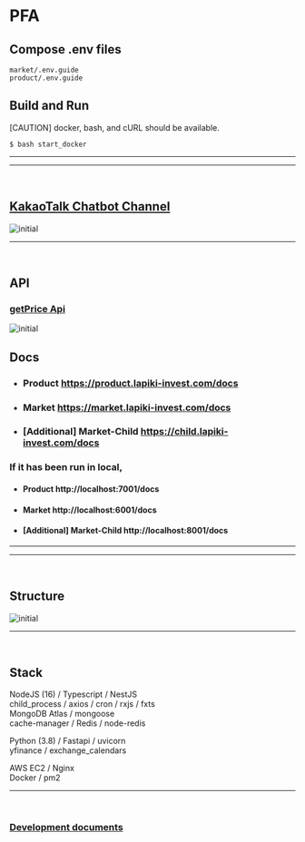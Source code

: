 # PFA

## Compose .env files
```
market/.env.guide
product/.env.guide
```
## Build and Run
[CAUTION] docker, bash, and cURL should be available.
```shell
$ bash start_docker
```
---
---

<br>

## [KakaoTalk Chatbot Channel](http://pf.kakao.com/_jxbgxmxj)

![initial](https://file.notion.so/f/s/d2a7bf06-b8ba-4e49-b309-ae43128a5033/ezgif.com-gif-maker.gif?id=a4b376dd-f7ad-4eb5-9699-116303ddfb25&table=block&spaceId=b8abca23-622d-4f8a-b4fe-55758db06b51&expirationTimestamp=1687512632172&signature=uZEfatBw9vssJgoWxEIdtmY2XVqempJcuLiEIIHmOfM&downloadName=ezgif.com-gif-maker.gif)

---

<br>

## API

### [getPrice Api](https://product.lapiki-invest.com/docs#/Development/DevController_getPrice)

![initial](https://file.notion.so/f/s/11866728-fd99-4368-acfa-eb52f136278c/ezgif.com-video-to-gif.gif?id=32256afe-9e18-433c-ac0b-16dd10672293&table=block&spaceId=b8abca23-622d-4f8a-b4fe-55758db06b51&expirationTimestamp=1687464711593&signature=N22L6B3o6ysazC4CApaoAZLSjTHSnUd6PUJyGgwN1Fc&downloadName=ezgif.com-video-to-gif.gif)

## Docs
- ### Product https://product.lapiki-invest.com/docs

- ### Market https://market.lapiki-invest.com/docs
- ### [Additional] Market-Child https://child.lapiki-invest.com/docs


### If it has been run in local,
- #### Product http://localhost:7001/docs
- #### Market http://localhost:6001/docs
- #### [Additional] Market-Child http://localhost:8001/docs

---
---

<br>

## Structure
![initial](https://file.notion.so/f/s/fb79e2fe-21e0-4557-9e3b-b4d0a92b9ca9/Screen_Shot_2023-06-22_at_3.51.03_AM.png?id=ee07d234-33ee-4d1f-b7ae-e1b98f25eaf8&table=block&spaceId=b8abca23-622d-4f8a-b4fe-55758db06b51&expirationTimestamp=1687460203917&signature=cc21_1YISa-_ZoY4bDLd2jmrOVs5U3sUqHR4BGmHgcM&downloadName=Screen+Shot+2023-06-22+at+3.51.03+AM.png)

---

<br>

## Stack
NodeJS (16) / Typescript / NestJS <br>
child_process / axios / cron / rxjs / fxts <br>
MongoDB Atlas / mongoose <br>
cache-manager / Redis / node-redis

Python (3.8) / Fastapi / uvicorn <br>
yfinance / exchange_calendars

AWS EC2 / Nginx <br>
Docker / pm2

---
<br>

### [Development documents](https://lygorithm.notion.site/PFA-LAPIKI-29bb679db78345a7b9027b60f68da6fa)